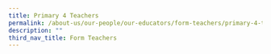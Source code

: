```yaml
---
title: Primary 4 Teachers
permalink: /about-us/our-people/our-educators/form-teachers/primary-4-teachers
description: ""
third_nav_title: Form Teachers
---
```

